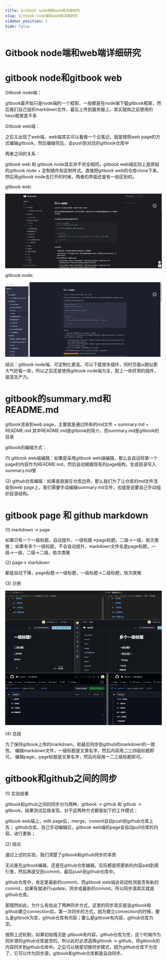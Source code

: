 ```yaml
---
title: Gitbook node端和web端详细研究
slug: Gitbook-node端和web端详细研究
sidebar_position: 1
hide: false
---
```



# Gitbook node端和web端详细研究

# gitbook node和gitbook web

Gitbook node端：

gitbook最开始只是node端的一个框架，一般都是在node端下载gitbook框架，然后我们自己组织markdown文件，最后上传到服务器上，其实就和之前使用的hexo框架差不多

Gitbook web端：

之后又出现了web端，web端其实可以看做一个云笔记，就是按照web page的方式编辑gitbook，然后编辑完后，会push到对应的gitbook仓库中

两者之间的关系：

gitbook web 和 gitbook node其实并不完全相同，gitbook web端实际上是原始的gitbook node + 定制插件和定制样式。直接把gitbook web的仓库clone下来，然后用gitbook node去打开的时候，两者的界面还是有一些区别的。

gitbook web:

<img src="/assets/OR5QbX4gdo54tXx9cyGcqYGRnmd.png" src-width="1920" src-height="911" align="center"/>

gitbook node:

<img src="/assets/FmoVbLvz2oAaXexFrmTcx4hQnFb.png" src-width="1920" src-height="911" align="center"/>

结论：gitbook node端，可定制化更高，可以下载很多插件，同时页面ui貌似更大气好看一些，所以之后还是使用gitbook node端为主，配上一些好用的插件，提高生产力。

# gitbook的summary.md和README.md

gitbook渲染到web page，主要就是通过所有的md文件 + summary.md + README.md 其中README.md是gitbook的简介，而summary.md是gitbook的目录

gitbook的编辑方式：

(1) gitbook web端编辑：如果是采用gitbook web端编辑，那么会自动将第一个page的内容作为README.md，然后自动根据现有的page结构，生成目录写入summary.md里 

(2) github仓库编辑：如果是直接在仓库边界，那么我们为了让仓库的md文件渲染到web page上，我们需要手动编辑summary.md文件，也就是说要自己手动组织目录结构。

# gitbook page 和 github markdown

(1) markdown -&gt; page

如果只有一个一级标题，自动提升，一级标题-&gt;page标题，二级-&gt;一级，依次类推； 如果有多个一级标题，不会自动提升，markdown文件名是page标题，一级-&gt;一级，二级-&gt;二级，依次类推

(2) page-&gt; markdown 

都是自动下降，page标题-&gt;一级标题，一级标题-&gt;二级标题，依次类推

(3) 示例

<img src="/assets/JNOMb97UNoEXGixdkr3cDctOnre.png" src-width="940" src-height="804"/>

(4) 总结

为了保持gitbook上传的markdown，和最后同步到github的markdown的一致性。 编辑markdown文件，一级标题是文章名字，然后内容用二三四级标题即可。 编辑page，page标题是文章名字，然后内容用一二三级标题即可。

 

# gitbook和github之间的同步

(1) 实验结果

gitbook和github之间的同步分为两种，gitbook -&gt; github 和 github -&gt; gitbook，结果测试后我发现，对于这两种方式都是如下的工作模式：

gitbook web端上，edit page后，merge，commit自动push到github仓库上去； github仓库，自己手动编辑后，gitbook web端的page会自动pull仓库的内容，进行更新；

 

(2) 结论

通过上述的实验，我们清楚了gitbook和github同步的本质

无论是在gitbook编辑，还是在github仓库编辑，实际都是把更新的内容add到索引里，然后再提交到commit，最后push到github仓库中。

github仓库中，肯定是最新的commit，而gitbook web端会自动检测是否有新的commit，如果有就进行update，同步成最新的commit。所以同步源其实就是github仓库。

那既然如此，为什么有给出了两种同步方式，这里的同步其实是说gitbook和github建立connection后，第一次同步的方式，因为建立connection的时候，要么是gitbook为空，github仓库有内容；要么是gitbook有内容，github仓库为空。

按照上述机制，如果初始情况是 gitbook有内容，github仓库为空，这个时候作为同步源的github仓库是空的，所以此时必须选择gitbook -&gt; github，将gitbook的内容同步到github仓库中。之后可以随意切换同步模式，因为github仓库不为空了，它可以作为同步源，gitbook和github仓库都是自动同步。

